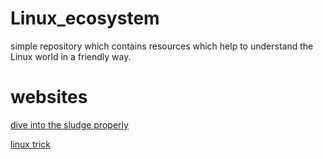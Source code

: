 # Linux_ecosystem
simple repository which contains resources which help to understand the Linux world in a friendly way.

# websites
[dive into the sludge properly](https://lea-linux.org/documentations/Accueil)

[linux trick](https://www.linuxtricks.fr/wiki/awk-chercher-et-manipuler-du-texte-mais-pas-que)

